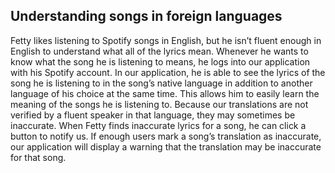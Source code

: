 ## Understanding songs in foreign languages

Fetty likes listening to Spotify songs in English, but he isn’t fluent enough in English to understand what all of the lyrics mean. Whenever he wants to know what the song he is listening to means, he logs into our application with his Spotify account. In our application, he is able to see the lyrics of the song he is listening to in the song’s native language in addition to another language of his choice at the same time. This allows him to easily learn the meaning of the songs he is listening to. Because our translations are not verified by a fluent speaker in that language, they may sometimes be inaccurate. When Fetty finds inaccurate lyrics for a song, he can click a button to notify us. If enough users mark a song’s translation as inaccurate, our application will display a warning that the translation may be inaccurate for that song.
